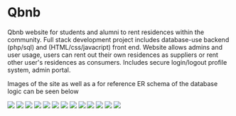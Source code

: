 # Qbnb
Qbnb website for students and alumni to rent residences within the community. Full stack development project includes database-use backend (php/sql) and (HTML/css/javacript) front end. Website allows admins and user usage, users can rent out their own residences as suppliers or rent other user's residences as consumers. Includes secure login/logout profile system, admin portal.


Images of the site as well as a for reference ER schema of the database logic can be seen below


<img src = "https://cloud.githubusercontent.com/assets/14356838/18964806/6b282798-8648-11e6-8487-5803986a5579.jpg" >

<img src = "https://cloud.githubusercontent.com/assets/14356838/18964791/67054524-8648-11e6-898e-bd08c88028aa.jpg" >

<img src = "https://cloud.githubusercontent.com/assets/14356838/18964792/67128fe0-8648-11e6-96d1-5255c38754bb.jpg"  vertical-align: middle>

<img src = "https://cloud.githubusercontent.com/assets/14356838/18964794/671603f0-8648-11e6-87f0-9fdc67fe7e29.jpg" >

<img src = "https://cloud.githubusercontent.com/assets/14356838/18964793/6713c75c-8648-11e6-91d2-571d4b15795d.jpg" >

<img src = "https://cloud.githubusercontent.com/assets/14356838/18964795/67163064-8648-11e6-9b15-587efc6d101e.jpg" >

<img src = "https://cloud.githubusercontent.com/assets/14356838/18964796/671b4554-8648-11e6-8996-4fa6530a4128.jpg" >

<img src = "https://cloud.githubusercontent.com/assets/14356838/18964802/672d8aa2-8648-11e6-9949-0e0ff6f53864.jpg" >

<img src = "https://cloud.githubusercontent.com/assets/14356838/18964799/672208d0-8648-11e6-8014-912daf86ef7a.jpg" >

<img src = "https://cloud.githubusercontent.com/assets/14356838/18964798/67214558-8648-11e6-908b-900150c48c4a.jpg" >

<img src = "https://cloud.githubusercontent.com/assets/14356838/18964800/6723636a-8648-11e6-8e96-3312c52c726c.jpg" >

<img src = "https://cloud.githubusercontent.com/assets/14356838/18964801/6723f370-8648-11e6-8a1d-cc5f6aea50cc.jpg" >

<img src = "https://cloud.githubusercontent.com/assets/14356838/18964797/672158f4-8648-11e6-90fe-056e10423190.jpg" >
